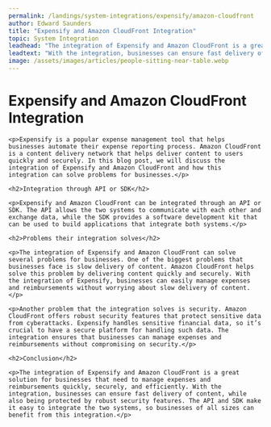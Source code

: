 ```yaml
---
permalink: /landings/system-integrations/expensify/amazon-cloudfront
author: Edward Saunders
title: "Expensify and Amazon CloudFront Integration"
topic: System Integration
leadhead: "The integration of Expensify and Amazon CloudFront is a great solution for businesses that need to manage expenses and reimbursements quickly, securely, and efficiently"
leadtext: "With the integration, businesses can ensure fast delivery of content, while also being protected by robust security features. The API and SDK make it easy to integrate the two systems, so businesses of all sizes can benefit from this integration."
image: /assets/images/articles/people-sitting-near-table.webp
---
```

<div class="arttext">	<h1>Expensify and Amazon CloudFront Integration</h1>

	<p>Expensify is a popular expense management tool that helps businesses automate their expense reporting process. Amazon CloudFront is a content delivery network that helps deliver content to users quickly and securely. In this blog post, we will discuss the integration of Expensify and Amazon CloudFront and how this integration can solve problems for businesses.</p>

	<h2>Integration through API or SDK</h2>

	<p>Expensify and Amazon CloudFront can be integrated through an API or SDK. The API allows the two systems to communicate with each other and exchange data, while the SDK provides a software development kit that can be used to build applications that integrate both systems.</p>

	<h2>Problems their integration solves</h2>

	<p>The integration of Expensify and Amazon CloudFront can solve several problems for businesses. One of the biggest problems that businesses face is slow delivery of content. Amazon CloudFront helps solve this problem by delivering content quickly and securely. With the integration of Expensify, businesses can easily manage expenses and reimbursements without worrying about slow delivery of content.</p>

	<p>Another problem that the integration solves is security. Amazon CloudFront offers robust security features that protect sensitive data from cyberattacks. Expensify handles sensitive financial data, so it’s crucial to have a secure platform for handling such data. The integration ensures that businesses can manage expenses and reimbursements without compromising on security.</p>

	<h2>Conclusion</h2>

	<p>The integration of Expensify and Amazon CloudFront is a great solution for businesses that need to manage expenses and reimbursements quickly, securely, and efficiently. With the integration, businesses can ensure fast delivery of content, while also being protected by robust security features. The API and SDK make it easy to integrate the two systems, so businesses of all sizes can benefit from this integration.</p>

</div>